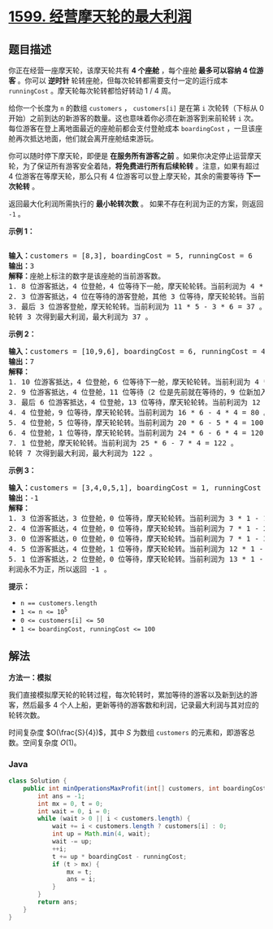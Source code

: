 # [1599. 经营摩天轮的最大利润](https://leetcode.cn/problems/maximum-profit-of-operating-a-centennial-wheel)

## 题目描述

<p>你正在经营一座摩天轮，该摩天轮共有 <strong>4 个座舱</strong> ，每个座舱<strong> 最多可以容纳 4 位游客</strong> 。你可以 <strong>逆时针</strong>&nbsp;轮转座舱，但每次轮转都需要支付一定的运行成本 <code>runningCost</code> 。摩天轮每次轮转都恰好转动 1 / 4 周。</p>

<p>给你一个长度为 <code>n</code> 的数组 <code>customers</code> ， <code>customers[i]</code> 是在第 <code>i</code> 次轮转（下标从 0 开始）之前到达的新游客的数量。这也意味着你必须在新游客到来前轮转 <code>i</code> 次。每位游客在登上离地面最近的座舱前都会支付登舱成本 <code>boardingCost</code> ，一旦该座舱再次抵达地面，他们就会离开座舱结束游玩。</p>

<p>你可以随时停下摩天轮，即便是 <strong>在服务所有游客之前</strong> 。如果你决定停止运营摩天轮，为了保证所有游客安全着陆，<strong>将免费进行</strong><strong>所有后续轮转</strong>&nbsp;。注意，如果有超过 4 位游客在等摩天轮，那么只有 4 位游客可以登上摩天轮，其余的需要等待 <strong>下一次轮转</strong> 。</p>

<p>返回最大化利润所需执行的 <strong>最小轮转次数</strong> 。 如果不存在利润为正的方案，则返回 <code>-1</code> 。</p>

<p><strong>示例 1：</strong></p>

<p><img alt="" src="https://gcore.jsdelivr.net/gh/doocs/leetcode@main/solution/1500-1599/1599.Maximum%20Profit%20of%20Operating%20a%20Centennial%20Wheel/images/wheeldiagram12.png" /></p>

<pre>
<strong>输入：</strong>customers = [8,3], boardingCost = 5, runningCost = 6
<strong>输出：</strong>3
<strong>解释：</strong>座舱上标注的数字是该座舱的当前游客数。
1. 8 位游客抵达，4 位登舱，4 位等待下一舱，摩天轮轮转。当前利润为 4 * 5 - 1 * 6 = 14 。
2. 3 位游客抵达，4 位在等待的游客登舱，其他 3 位等待，摩天轮轮转。当前利润为 8 * 5 - 2 * 6 = 28 。
3. 最后 3 位游客登舱，摩天轮轮转。当前利润为 11 * 5 - 3 * 6 = 37 。
轮转 3 次得到最大利润，最大利润为 37 。</pre>

<p><strong>示例 2：</strong></p>

<pre>
<strong>输入：</strong>customers = [10,9,6], boardingCost = 6, runningCost = 4
<strong>输出：</strong>7
<strong>解释：</strong>
1. 10 位游客抵达，4 位登舱，6 位等待下一舱，摩天轮轮转。当前利润为 4 * 6 - 1 * 4 = 20 。
2. 9 位游客抵达，4 位登舱，11 位等待（2 位是先前就在等待的，9 位新加入等待的），摩天轮轮转。当前利润为 8 * 6 - 2 * 4 = 40 。
3. 最后 6 位游客抵达，4 位登舱，13 位等待，摩天轮轮转。当前利润为 12 * 6 - 3 * 4 = 60 。
4. 4 位登舱，9 位等待，摩天轮轮转。当前利润为 16 * 6 - 4 * 4 = 80 。
5. 4 位登舱，5 位等待，摩天轮轮转。当前利润为 20 * 6 - 5 * 4 = 100 。
6. 4 位登舱，1 位等待，摩天轮轮转。当前利润为 24 * 6 - 6 * 4 = 120 。
7. 1 位登舱，摩天轮轮转。当前利润为 25 * 6 - 7 * 4 = 122 。
轮转 7 次得到最大利润，最大利润为 122 。
</pre>

<p><strong>示例 3：</strong></p>

<pre>
<strong>输入：</strong>customers = [3,4,0,5,1], boardingCost = 1, runningCost = 92
<strong>输出：</strong>-1
<strong>解释：</strong>
1. 3 位游客抵达，3 位登舱，0 位等待，摩天轮轮转。当前利润为 3 * 1 - 1 * 92 = -89 。
2. 4 位游客抵达，4 位登舱，0 位等待，摩天轮轮转。当前利润为 7 * 1 - 2 * 92 = -177 。
3. 0 位游客抵达，0 位登舱，0 位等待，摩天轮轮转。当前利润为 7 * 1 - 3 * 92 = -269 。
4. 5 位游客抵达，4 位登舱，1 位等待，摩天轮轮转。当前利润为 12 * 1 - 4 * 92 = -356 。
5. 1 位游客抵达，2 位登舱，0 位等待，摩天轮轮转。当前利润为 13 * 1 - 5 * 92 = -447 。
利润永不为正，所以返回 -1 。
</pre>

<p><strong>提示：</strong></p>

<ul>
	<li><code>n == customers.length</code></li>
	<li><code>1 &lt;= n &lt;= 10<sup>5</sup></code></li>
	<li><code>0 &lt;= customers[i] &lt;= 50</code></li>
	<li><code>1 &lt;= boardingCost, runningCost &lt;= 100</code></li>
</ul>

## 解法

**方法一：模拟**

我们直接模拟摩天轮的轮转过程，每次轮转时，累加等待的游客以及新到达的游客，然后最多 $4$ 个人上船，更新等待的游客数和利润，记录最大利润与其对应的轮转次数。

时间复杂度 $O(\frac{S}{4})$，其中 $S$ 为数组 `customers` 的元素和，即游客总数。空间复杂度 $O(1)$。

### **Java**

```java
class Solution {
    public int minOperationsMaxProfit(int[] customers, int boardingCost, int runningCost) {
        int ans = -1;
        int mx = 0, t = 0;
        int wait = 0, i = 0;
        while (wait > 0 || i < customers.length) {
            wait += i < customers.length ? customers[i] : 0;
            int up = Math.min(4, wait);
            wait -= up;
            ++i;
            t += up * boardingCost - runningCost;
            if (t > mx) {
                mx = t;
                ans = i;
            }
        }
        return ans;
    }
}
```
